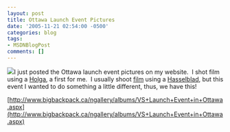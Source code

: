 ```yaml
---
layout: post
title: Ottawa Launch Event Pictures
date: '2005-11-21 02:54:00 -0500'
categories: blog
tags:
- MSDNBlogPost
comments: []
---
```


[![](http://www.bigbackpack.ca/nGallery/photos/113/21/highlighted.aspx)](http://www.bigbackpack.ca/ngallery/albums/VS+Launch+Event+in+Ottawa.aspx)I just posted the Ottawa launch event pictures on my website.&nbsp; I shot film using a [Holga](http://en.wikipedia.org/wiki/Holga), a first for me.&nbsp; I usually shoot [film](http://en.wikipedia.org/wiki/Film) using a [Hasselblad](http://www.teamworkphoto.com/hasselblad501cm.html), but this event I wanted to do something a little different, thus, we have this! 

[http://www.bigbackpack.ca/ngallery/albums/VS+Launch+Event+in+Ottawa.aspx](http://www.bigbackpack.ca/ngallery/albums/VS+Launch+Event+in+Ottawa.aspx)